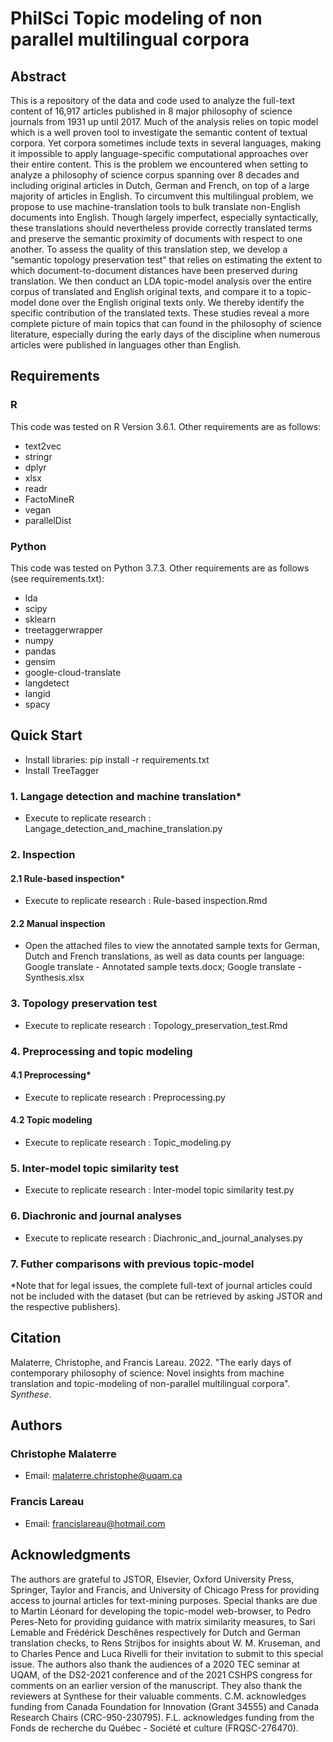 # PhilSci Topic modeling of non parallel multilingual corpora
## Abstract
This is a repository of the data and code used to analyze the full-text content of 16,917 articles published in 8 major philosophy of science journals from 1931 up until 2017. 
Much of the analysis relies on topic model which is a well proven tool to investigate the semantic content of textual corpora. Yet corpora sometimes include texts in several languages, making it impossible to apply language-specific computational approaches over their entire content. This is the problem we encountered when setting to analyze a philosophy of science corpus spanning over 8 decades and including original articles in Dutch, German and French, on top of a large majority of articles in English. 
To circumvent this multilingual problem, we propose to use machine-translation tools to bulk translate non-English documents into English. Though largely imperfect, especially syntactically, these translations should nevertheless provide correctly translated terms and preserve the semantic proximity of documents with respect to one another. To assess the quality of this translation step, we develop a “semantic topology preservation test” that relies on estimating the extent to which document-to-document distances have been preserved during translation. 
We then conduct an LDA topic-model analysis over the entire corpus of translated and English original texts, and compare it to a topic-model done over the English original texts only. We thereby identify the specific contribution of the translated texts. These studies reveal a more complete picture of main topics that can found in the philosophy of science literature, especially during the early days of the discipline when numerous articles were published in languages other than English.
## Requirements
### R
This code was tested on R Version 3.6.1. Other requirements are as follows:
- text2vec
- stringr
- dplyr
- xlsx
- readr
- FactoMineR
- vegan
- parallelDist
### Python
This code was tested on Python 3.7.3. Other requirements are as follows (see requirements.txt):
- lda
- scipy
- sklearn
- treetaggerwrapper
- numpy
- pandas
- gensim
- google-cloud-translate
- langdetect
- langid
- spacy
## Quick Start
- Install libraries: pip install -r requirements.txt
- Install TreeTagger
### 1. Langage detection and machine translation\*
- Execute to replicate research : Langage_detection_and_machine_translation.py
### 2. Inspection
#### 2.1 Rule-based inspection\*
- Execute to replicate research : Rule-based inspection.Rmd
#### 2.2 Manual inspection
- Open the attached files to view the annotated sample texts for German, Dutch and French translations, as well as data counts per language: Google translate - Annotated sample texts.docx; Google translate - Synthesis.xlsx
### 3. Topology preservation test
- Execute to replicate research : Topology_preservation_test.Rmd
### 4. Preprocessing and topic modeling
#### 4.1 Preprocessing\*
- Execute to replicate research : Preprocessing.py
#### 4.2 Topic modeling
- Execute to replicate research : Topic_modeling.py
### 5. Inter-model topic similarity test
- Execute to replicate research : Inter-model topic similarity test.py
### 6. Diachronic and journal analyses
- Execute to replicate research : Diachronic_and_journal_analyses.py
### 7. Futher comparisons with previous topic-model
\*Note that for legal issues, the complete full-text of journal articles could not be included with the dataset (but can be retrieved by asking JSTOR and the respective publishers).
## Citation
Malaterre, Christophe, and Francis Lareau. 2022. "The early days of contemporary philosophy of science: Novel insights from machine translation and topic-modeling of non-parallel multilingual corpora". *Synthese*.
## Authors
### Christophe Malaterre
- Email: malaterre.christophe@uqam.ca
### Francis Lareau
- Email: francislareau@hotmail.com
## Acknowledgments
The authors are grateful to JSTOR, Elsevier, Oxford University Press, Springer, Taylor and Francis, and University of Chicago Press for providing access to journal articles for text-mining purposes. Special thanks are due to Martin Léonard for developing the topic-model web-browser, to Pedro Peres-Neto for providing guidance with matrix similarity measures, to Sari Lemable and Frédérick Deschênes respectively for Dutch and German translation checks, to Rens Strijbos for insights about W. M. Kruseman, and to Charles Pence and Luca Rivelli for their invitation to submit to this special issue. The authors also thank the audiences of a 2020 TEC seminar at UQAM, of the DS2-2021 conference and of the 2021 CSHPS congress for comments on an earlier version of the manuscript. They also thank the reviewers at Synthese for their valuable comments. C.M. acknowledges funding from Canada Foundation for Innovation (Grant 34555) and Canada Research Chairs (CRC-950-230795). F.L. acknowledges funding from the Fonds de recherche du Québec - Société et culture (FRQSC-276470).
